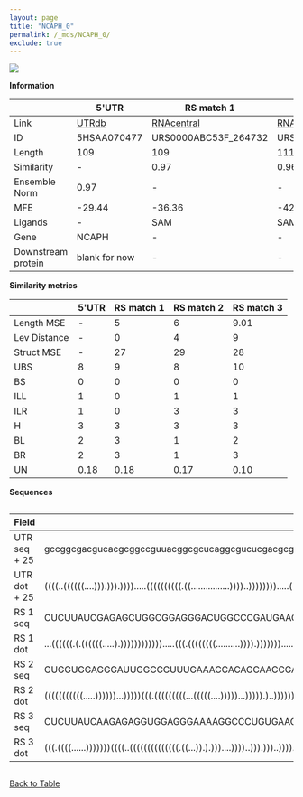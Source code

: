 ```yaml
---
layout: page
title: "NCAPH_0"
permalink: /_mds/NCAPH_0/
exclude: true
---
```




![](../../alns_9.28.22/aln_5HSAA070477_0.961.png?raw=true)


**Information**

| | 5'UTR       | RS match 1   | RS match 2  | RS match 3 |
| ---- | ----------- | ----------- | ----------- | ----------- |
| Link | <a href="http://utrdb.ba.itb.cnr.it/getutr/5HSAA070477/1" target="_blank" rel="noopener noreferrer">UTRdb</a>   | <a href="https://rnacentral.org/rna/URS0000ABC53F/264732" target="_blank" rel="noopener noreferrer">RNAcentral</a>     |<a href="https://rnacentral.org/rna/URS0000C33961/1869312" target="_blank" rel="noopener noreferrer">RNAcentral</a>  | <a href="https://rnacentral.org/rna/URS0000ABC78A/431943" target="_blank" rel="noopener noreferrer">RNAcentral</a>   |
| ID | 5HSAA070477     | URS0000ABC53F_264732     | URS0000C33961_1869312     | URS0000ABC78A_431943     |
| Length | 109     |  109    | 111   |  106    |
| Similarity | - | 0.97 | 0.96 | 0.95 |
| Ensemble Norm | 0.97 | - | - | - |
| MFE | -29.44 | -36.36 | -42.35 | -30.27 |
| Ligands | - | SAM | SAM | SAM |
| Gene | NCAPH | - | - | - |
| Downstream protein | blank for now    |    -    | -  | - |


**Similarity metrics**

| | 5'UTR       | RS match 1   | RS match 2  | RS match 3 |
| ---- | ----------- | ----------- | ----------- | ----------- |
| Length MSE | - | 5 | 6 | 9.01 |
| Lev Distance | - | 0 | 4 | 9 |
| Struct MSE | - | 27 | 29 | 28 |
| UBS| 8 | 9 | 8 | 10 |
| BS | 0 | 0 | 0 | 0 |
| ILL | 1 | 0 | 1 | 1 |
| ILR | 1 | 0 | 3 | 3 |
| H | 3 | 3 | 3 | 3 |
| BL | 2 | 3 | 1 | 2 |
| BR | 2 | 3 | 1 | 3 |
| UN | 0.18 | 0.18 | 0.17 | 0.10 |

**Sequences**


<div style="overflow-x:auto;">

<table>
<colgroup>
<col width="30%" />
<col width="70%" />
</colgroup>
<thead>
<tr class="header">
<th>Field</th>
<th>Description</th>
</tr>
</thead>
<tbody>
<tr>
<td markdown="span">UTR seq + 25 </td>
<td markdown="span"> gccggcgacgucacgcggccguuacggcgcucaggcgucucgacgcgcgcgauuuaaaaccagcucaggagacgccaaggaaagATGTCAGAGATTCTTAAACAGAAAG </td>
</tr>
<tr>
<td markdown="span">UTR dot + 25  </td>
<td markdown="span"> ((((..((((((....))).))).)))).....((((((((((.((................))))..)))))))).....((((.(((...)))))))..........
</td>
</tr>


<tr>
<td markdown="span">RS 1 seq </td>
<td markdown="span"> CUCUUAUCGAGAGCUGGCGGAGGGACUGGCCCGAUGAAGCCCGGCAACCGGCCUCUUAGAACCCAGGUACGGUGCCAAUUCCUGCAGGAUUUCUCCUGGCAGAUGAGAG
</td>
</tr>


<tr>
<td markdown="span">RS 1 dot </td>
<td markdown="span"> ...((((((.(.((((((.....).)))))))))))).....(((.((((((((..........)))).))))))).....((((((((....))))).))).......
</td>
</tr>


<tr>
<td markdown="span">RS 2 seq </td>
<td markdown="span"> GUGGUGGAGGGAUUGGCCCUUUGAAACCACAGCAACCGAUCCCUGAGCCGUUUCCACGGUAUUGGGAUGCCAGGUGCUAAUUCCAACCCCCUUUUGGGGGAAAGAUGAGAC
</td>
</tr>


<tr>
<td markdown="span">RS 2 dot </td>
<td markdown="span"> (((((((((((.....))))))...)))))(((.(((((((((...(((((....)))))...))))).)..))))))........(((((....)))))...........
</td>
</tr>


<tr>
<td markdown="span">RS 3 seq </td>
<td markdown="span"> CUCUUAUCAAGAGAGGUGGAGGGAAAAGGCCCUGUGAAGCCCGGCAACCAGUGCUUUAAUCAUUAAGGUGCCAAUUCCAGCAGUUUUAAAGGCUGCAAGAUAAGAG
</td>
</tr>


<tr>
<td markdown="span">RS 3 dot </td>
<td markdown="span"> (((.((((......)))))))((((..((((((((((((((.((...)).).)))....))))..))).)))..)))).(((((((...)))))))..........
</td>
</tr>

</tbody>
</table>


</div>


[Back to Table](../../display)
